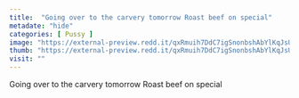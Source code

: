 ```yaml
---
title:  "Going over to the carvery tomorrow Roast beef on special"
metadate: "hide"
categories: [ Pussy ]
image: "https://external-preview.redd.it/qxRmuih7DdC7igSnonbshAbYlKqJsUpxwymmRQLJ60w.png?auto=webp&s=4ad6818aea0dec3275297527e0098b9d487b3738"
thumb: "https://external-preview.redd.it/qxRmuih7DdC7igSnonbshAbYlKqJsUpxwymmRQLJ60w.png?width=640&crop=smart&auto=webp&s=a8928586566b4bb6cc947f420af4484d72f1790f"
visit: ""
---
```

Going over to the carvery tomorrow Roast beef on special
